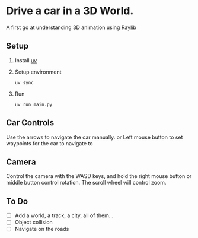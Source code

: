 # Drive a car in a 3D World.

A first go at understanding 3D animation using [Raylib](https://www.raylib.com/index.html)

## Setup

1. Install [uv](https://github.com/astral-sh/uv)
2. Setup environment

   ```console
   uv sync
   ```

3. Run
   ```console
   uv run main.py
   ```

## Car Controls

Use the arrows to navigate the car manually.
or
Left mouse button to set waypoints for the car to navigate to

## Camera

Control the camera with the WASD keys, and hold the right mouse button or middle button control rotation. The scroll wheel will control zoom.

## To Do

- [ ] Add a world, a track, a city, all of them...
- [ ] Object collision
- [ ] Navigate on the roads
